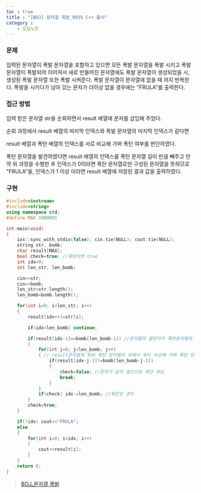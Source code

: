 ```yaml
---
toc : true
title : "[BOJ] 문자열 폭발_9935 C++ 풀이"
category : 
    - 오답노트
--- 
```


### 문제
입력된 문자열이 폭발 문자열을 포함하고 있으면 모든 폭발 문자열을 폭발 시키고 폭발 문자열이 폭발되어 이어져서 새로 만들어진 문자열에도 폭발 문자열이 생성되었을 시, 생성된 폭발 문자열 또한 폭발 시켜준다. 폭발 문자열이 문자열에 없을 때 까지 반복한다. 폭발을 시키다가 남아 있는 문자가 더이상 없을 경우에는 "FRULA"를 출력한다.

### 접근 방법

입력 받은 문자열 str을 순회하면서 result 배열에 문자를 삽입해 주었다. 

순회 과정에서 result 배열의 마지막 인덱스와 폭발 문자열의 마지막 인덱스가 같다면 

result 배열과 폭탄 배열의 인덱스를 서로 비교해 가며 폭탄 여부를 판단하였다. 

폭탄 문자열을 발견하였다면 result 배열의 인덱스를 폭탄 문자열 길이 만큼 빼주고 만약 위 과정을 수행한 후 인덱스가 0이라면 폭탄 문자열로만 구성된 문자열을 뜻하므로 "FRULA"을, 인덱스가 1 이상 이라면 result 배열에 저장된 결과 값을 출력하였다.

### 구현

``` cpp
#include<iostream>
#include<string>
using namespace std;
#define MAX 1000001

int main(void)
{
    ios::sync_with_stdio(false); cin.tie(NULL); cout.tie(NULL);
    string str, bomb;
    char result[MAX];
    bool check=true; //폭탄이면 true
    int idx=0;
    int len_str, len_bomb;

    cin>>str;
    cin>>bomb;
    len_str=str.length();
    len_bomb=bomb.length();

    for(int i=0; i<len_str; i++)
    {
        result[idx++]=str[i];

        if(idx<len_bomb) continue; 

        if(result[idx-1]==bomb[len_bomb-1]) //문자열의 끝문자가 폭탄문자열의 끝 문자와 같은경우 폭탄으로 의심하고 확인 처리
        {
            for(int j=0; j<len_bomb; j++)
            { // result문자열의 뒤와 폭탄 문자열의 뒤에서 부터 비교해 가며 폭탄 인지 확인
                if(result[idx-j-1]!=bomb[len_bomb-j-1])
                {
                    check=false; //문자가 같지 않으므로 폭탄 아님
                    break;
                }
            }
            if(check) idx-=len_bomb; //폭탄인 경우
        }
        check=true;
    }

    if(!idx) cout<<"FRULA";
    else
    {
        for(int i=0; i<idx; i++)
        {
            cout<<result[i];
        }
    }
    return 0;
}
```

>[BOJ_문자열 폭발](https://www.acmicpc.net/problem/9935)
